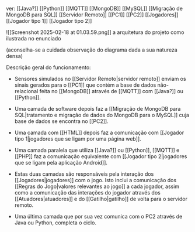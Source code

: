ver:
	[[Java?]]
	[[Python]]
	[[MQTT]]
	[[MongoDB]]
	[[MySQL]]
	[[Migração de MongoDB para SQL]]
	[[Servidor Remoto]]
	[[PC1]]
	[[PC2]]
	[[Jogadores]]
	[[Jogador tipo 1]]
	[[Jogador tipo 2]]

![[Screenshot 2025-02-18 at 01.03.59.png]]
a arquitetura do projeto como ilustrada no enunciado

(aconselha-se a cuidada observação do diagrama dada a sua natureza densa)

Descrição geral do funcionamento:

- Sensores simulados no [[Servidor Remoto|servidor remoto]] enviam os sinais gerados para o [[PC1]] que contém a base de dados não-relacional feita no [[MongoDB]] através de [[MQTT]] com [[Java?]] ou [[Python]].

- Uma camada de software depois faz a [[Migração de MongoDB para SQL|tratamento e migração de dados do MongoDB para o MySQL]] cuja base de dados se encontra no [[PC2]].

- Uma camada com [[HTML]] depois faz a comunicação com [[Jogador tipo 1|jogadores que se ligam por uma página web]].

- Uma camada paralela que utiliza [[Java?]] ou [[Python]], [[MQTT]] e [[PHP]] faz a comunicação equivalente com [[Jogador tipo 2|jogadores que se ligam pela aplicação Android]].

- Estas duas camadas são responsáveis pela interação dos [[Jogadores|jogadores]] com o jogo. Isto inclui a comunicação dos [[Regras do Jogo|valores relevantes ao jogo]] a cada jogador, assim como a comunicação das interações do jogador através dos [[Atuadores|atuadores]] e do [[Gatilho|gatilho]] de volta para o servidor remoto.

- Uma última camada que por sua vez comunica com o PC2 através de Java ou Python, completa o ciclo.

